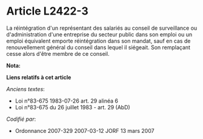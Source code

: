 # Article L2422-3

La réintégration d'un représentant des salariés au conseil de surveillance ou d'administration d'une entreprise du secteur
public dans son emploi ou un emploi équivalent emporte réintégration dans son mandat, sauf en cas de renouvellement général
du conseil dans lequel il siégeait. Son remplaçant cesse alors d'être membre de ce conseil.

**Nota:**



**Liens relatifs à cet article**

_Anciens textes_:

  - Loi n°83-675 1983-07-26 art. 29 alinéa 6
  - Loi n°83-675 du 26 juillet 1983 - art. 29 (AbD)

_Codifié par_:

  - Ordonnance 2007-329 2007-03-12 JORF 13 mars 2007
